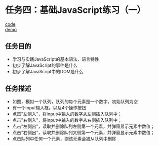 # 任务四：基础JavaScript练习（一）
[code](https://github.com/Coder-Min/BaiduIFE/blob/master/task4/code4.html)<br>
[demo](https://coder-min.github.io/BaiduIFE/task4/code4.html)
## 任务目的
- 学习与实践JavaScript的基本语法、语言特性
- 初步了解JavaScript的事件是什么
- 初步了解JavaScript中的DOM是什么
## 任务描述
- 如图，模拟一个队列，队列的每个元素是一个数字，初始队列为空
- 有一个input输入框，以及4个操作按钮
- 点击"左侧入"，将input中输入的数字从左侧插入队列中；
- 点击"右侧入"，将input中输入的数字从右侧插入队列中；
- 点击"左侧出"，读取并删除队列左侧第一个元素，并弹窗显示元素中数值；
- 点击"右侧出"，读取并删除队列又侧第一个元素，并弹窗显示元素中数值；
- 点击队列中任何一个元素，则该元素会被从队列中删除